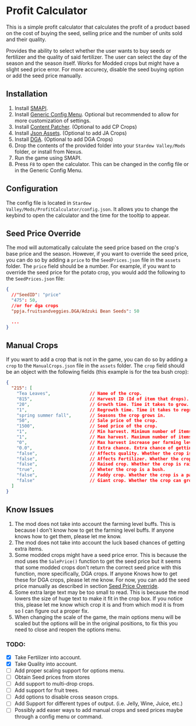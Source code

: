 # Profit Calculator

This is a simple profit calculator that calculates the profit of a product based on the cost of buying the seed, selling price and the number of units sold and their quality.

Provides the ability to select whether the user wants to buy seeds or fertilizer and the quality of said fertilizer. The user can select the day of the season and the season itself. Works for Modded crops but might have a slight seed price error. For more accurecy, disable the seed buying option or add the seed price manually.

## Installation

1. Install [SMAPI](https://smapi.io/).
2. Install [Generic Config Menu](https://www.nexusmods.com/stardewvalley/mods/5098). Optional but recommended to allow for more customization of settings.
2. Install [Content Patcher](https://www.nexusmods.com/stardewvalley/mods/1915). (Optional to add CP Crops)
3. Install [Json Assets](https://www.nexusmods.com/stardewvalley/mods/1720). (Optional to add JA Crops)
4. Install [DGA](https://www.nexusmods.com/stardewvalley/mods/9365). (Optional to add DGA Crops)		
5. Drop the contents of the provided folder into your `Stardew Valley/Mods` folder, or install from Nexus.
6. Run the game using SMAPI.
7. Press `F8` to open the calculator. This can be changed in the config file or in the Generic Config Menu.

## Configuration

The config file is located in `Stardew Valley/Mods/ProfitCalculator/config.json`. It allows you to change the keybind to open the calculator and the time for the tooltip to appear.

## Seed Price Override

The mod will automatically calculate the seed price based on the crop's base price and the season. However, if you want to override the seed price, you can do so by adding a `price` to the `SeedPrices.json` file in the `assets` folder. The `price` field should be a number. For example, if you want to override the seed price for the potato crop, you would add the following to the `SeedPrices.json` file:

```json
{
  //"SeedID": "price"
  "475": 50,
  //or for dga crops
  "ppja.fruitsandveggies.DGA/Adzuki Bean Seeds": 50

  ...
}
```

## Manual Crops 

If you want to add a crop that is not in the game, you can do so by adding a `crop` to the `ManualCrops.json` file in the `assets` folder. The `crop` field should be an object with the following fields (this example is for the tea bush crop):

```json
{
  "215": [
    "Tea Leaves",               // Name of the crop.
    "815",                      // Harvest ID (Id of item that drops).
    "20",                       // Growth time. Time it takes to grow.
    "1",                        // Regrowth time. Time it takes to regrow.
    "spring summer fall",       // Seasons the crop grows in.
    "50",                       // Sale price of the crop.
    "1500",                     // Seed price of the crop.
    "1",                        // Min harvest. Minimum number of items that drop.
    "1",                        // Max harvest. Maximum number of items that drop.
    "0",                        // Max harvest increase per farming level. The Number of items that the maximum limit increases by per farming level.
    "0.0",                      // Extra chance. Extra chance of getting an extra item.
    "false",                    // Affects quality. Whether the crop is affected by the quality (gold, Silver, Iridium).
    "false",                    // Affects Fertilizer. Whether the crop is affected by fertilizer.
    "false",                    // Raised crop. Whether the crop is raised (trelis).
    "true",                     // Wheter the crop is a bush.
    "false",                    // Paddy crop. Whether the crop is a paddy crop. (grows in water like rice)
    "false"                     // Giant crop. Whether the crop can grow into a giant crop.
  ]
}
```

## Know Issues

1. The mod does not take into account the farming level buffs. This is because I don't know how to get the farming level buffs. If anyone knows how to get them, please let me know.
2. The mod does not take into account the luck based chances of getting extra items.
3. Some modded crops might have a seed price error. This is because the mod uses the `SalePrice()` function to get the seed price but it seems that some modded crops don't return the correct seed price with this function, more specifically, DGA crops. If anyone Knows how to get these for DGA crops, please let me know. For now, you can add the seed price manually as described in section [Seed Price Override](#seed-price-override).
4. Some extra large text may be too small to read. This is because the mod lowers the size of huge text to make it fit in the crop box. If you notice this, please let me know which crop it is and from which mod it is from so I can figure out a proper fix.
5. When changing the scale of the game, the main options menu will be scaled but the options will be in the original positions, to fix this you need to close and reopen the options menu. 

### TODO:

- [X] Take Fertilizer into account.
- [X] Take Quality into account.
- [ ] Add proper scaling support for options menu.
- [ ] Obtain Seed prices from stores
- [ ] Add support to multi-drop crops.
- [ ] Add support for fruit trees.
- [ ] Add options to disable cross season crops.
- [ ] Add Support for different types of output. (i.e. Jelly, Wine, Juice, etc.)
- [ ] Possibly add easer ways to add manual crops and seed prices maybe through a config menu or command.
